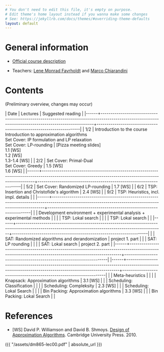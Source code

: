 ```yaml
---
# You don't need to edit this file, it's empty on purpose.
# Edit theme's home layout instead if you wanna make some changes
# See: https://jekyllrb.com/docs/themes/#overriding-theme-defaults
layout: default
---
```



# General information

- [Official course description](http://natfak.sdu.dk/laeseplan/kursusbeskrivelse.php?kursuskode=DM865&lang=en)

- Teachers: [Lene Monrad Favrholdt](http://www.imada.sdu.dk/~lenem/) and [Marco Chiarandini](http://www.imada.sdu.dk/~marco)

# Contents 

(Preliminary overview, changes may occur)

| Date | Lectures  	                                                                                                                                     | Suggested reading   	                                        |
|------+--------------------------------------------------------------------------------------------------------------------------------------------------------+---------------------------------------------------------------------|
| 1/2  | Introduction to the course <br> Introduction to approximation algorithms <br> Set Cover: IP formulation and LP relaxation <br>  Set Cover: LP-rounding | [Pizza meeting slides]<br> 1.1 [WS] <br> 1.2 [WS] <br> 1.3-1.4 [WS] |
| 2/2  | Set Cover: Primal-Dual <br> Set Cover: Greedy                                                                                                          | 1.5 [WS] <br> 1.6 [WS]                                              |
|------+--------------------------------------------------------------------------------------------------------------------------------------------------------+---------------------------------------------------------------------|
| 5/2  | Set Cover: Randomized LP-rounding                                                                                                                      | 1.7 [WS]                                                            |
| 6/2  | TSP: Insertion and Christofide's algorithm                                                                                                             | 2.4 [WS]                                                            |
| 9/2  | TSP: Heuristics, incl. impl. details                                                                                                                   |                                                                     |
|------+--------------------------------------------------------------------------------------------------------------------------------------------------------+---------------------------------------------------------------------|
|      | Development environment + experimental analysis + experimental methods                                                                                 |                                                                     |
|      | TSP: Lokal search                                                                                                                                      |                                                                     |
|      | TSP: Lokal search                                                                                                                                      |                                                                     |
|------+--------------------------------------------------------------------------------------------------------------------------------------------------------+---------------------------------------------------------------------|
|      | SAT: Randomized algorithms and derandomization                                                                                                         | project 1. part                                                     |
|      | SAT: LP rounding                                                                                                                                       |                                                                     |
|      | SAT: Lokal search                                                                                                                                      | project 2. part                                                     |
|------+--------------------------------------------------------------------------------------------------------------------------------------------------------+---------------------------------------------------------------------|
|------+--------------------------------------------------------------------------------------------------------------------------------------------------------+---------------------------------------------------------------------|
|      | Meta-heuristics                                                                                                                                        |                                                                     |
|      | Knapsack: Approximation algorithms                                                                                                                     | 3.1 [WS]                                                            |
|      | Scheduling: Classification                                                                                                                             |                                                                     |
|      | Scheduling: Compleksity                                                                                                                                | 2.3 [WS]                                                            |
|      | Scheduling: Lokal Search                                                                                                                               |                                                                     |
|      | Bin Packing: Approximation algorithms                                                                                                                  | 3.3 [WS]                                                            |
|      | Bin Packing: Lokal Search                                                                                                                              |                                                                     |




# References 

- [WS] David P. Williamson and David
  B. Shmoys. [Design of Approximation Algorithms](http://www.designofapproxalgs.com/). Cambridge
  University Press. 2010.


({{ "/assets/dm865-lec00.pdf" | absolute_url }})
